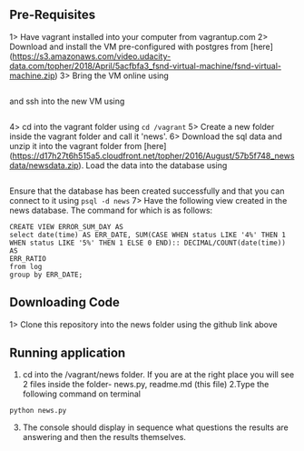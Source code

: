 ## Pre-Requisites
1> Have vagrant installed into your computer from vagrantup.com
2> Download and install the VM pre-configured with postgres from [here]
(https://s3.amazonaws.com/video.udacity-data.com/topher/2018/April/5acfbfa3_fsnd-virtual-machine/fsnd-virtual-machine.zip)
3> Bring the VM online using
```vagrant up
```
and ssh into the new VM using
```vagrant ssh
```
4> cd into the vagrant folder using ```cd /vagrant```
5> Create a new folder inside the vagrant folder and call it 'news'.
6> Download the sql data and unzip it into the vagrant folder from [here] (https://d17h27t6h515a5.cloudfront.net/topher/2016/August/57b5f748_newsdata/newsdata.zip).
Load the data into the database using
``` psql -d news -f newsdata.sql
```
Ensure that the database has been created successfully and that you can connect
to it using ```psql -d news```
7> Have the following view created in the news database. The command for which is
as follows:
```
CREATE VIEW ERROR_SUM_DAY AS
select date(time) AS ERR_DATE, SUM(CASE WHEN status LIKE '4%' THEN 1
WHEN status LIKE '5%' THEN 1 ELSE 0 END):: DECIMAL/COUNT(date(time)) AS
ERR_RATIO
from log
group by ERR_DATE;
```

## Downloading Code

1> Clone this repository into the news folder using the github link above


## Running application
1. cd into the /vagrant/news folder. If you are at the right place you will
see 2 files inside the folder- news.py, readme.md (this file)
2.Type the following command on terminal

```
python news.py
```
3. The console should display in sequence what questions the
results are answering and then the results themselves.
